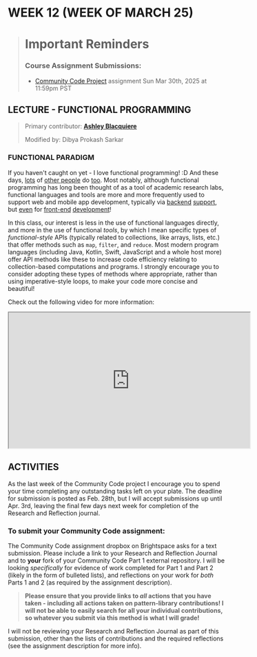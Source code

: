 # WEEK 12 (WEEK OF MARCH 25)
> # Important Reminders
> ### Course Assignment Submissions: <!-- {docsify-ignore} -->
> * [Community Code Project](https://mycourses.nic.bc.ca/d2l/le/lessons/41796/topics/733444) assignment <span class='badge'> Sun Mar 30th, 2025 at 11:59pm PST</span>

## LECTURE - FUNCTIONAL PROGRAMMING

> Primary contributor: **[Ashley Blacquiere](https://ca.linkedin.com/in/ashley-blacquiere)**
>
> Modified by: Dibya Prokash Sarkar

### FUNCTIONAL PARADIGM
If you haven't caught on yet - I love functional programming! :D  And these days, [lots](https://spectrum.ieee.org/functional-programming) of [other people](https://github.com/readme/featured/functional-programming) do [too](https://towardsdatascience.com/why-developers-are-falling-in-love-with-functional-programming-13514df4048e). Most notably, although functional programming has long been thought of as a tool of academic research labs, functional languages and tools are more and more frequently used to support web and mobile app development, typically via [backend](http://suave.io/) [support](https://elixir-lang.org/blog/2020/10/27/delivering-social-change-with-elixir-at-change.org/), but [even](https://haskell.dev/article/Building_web_applications_with_Haskell_A_beginners_guide.html) for [front-end](https://elm.land/) [development](https://clojure-doc.org/articles/tutorials/basic_web_development)!

In this class, our interest is less in the use of functional languages directly, and more in the use of functional _tools_, by which I mean specific types of _functional-style_ APIs (typically related to collections, like arrays, lists, etc.) that offer methods such as `map`, `filter`, and `reduce`. Most modern program languages (including Java, Kotlin, Swift, JavaScript and a whole host more) offer API methods like these to increase code efficiency relating to collection-based computations and programs. I strongly encourage you to consider adopting these types of methods where appropriate, rather than using imperative-style loops, to make your code more concise and beautiful!

Check out the following video for more information:

<div class="video-container-16by9"><iframe width="560" height="315" src="https://youtube.com/embed/_uXZ8HvHH7o"></iframe></div>

## ACTIVITIES

As the last week of the Community Code project I encourage you to spend your time completing any outstanding tasks left on your plate. The deadline for submission is posted as Feb. 28th, but I will accept submissions up until Apr. 3rd, leaving the final few days next week for completion of the Research and Reflection journal.

### To submit your Community Code assignment:
The Community Code assignment dropbox on Brightspace asks for a text submission. Please include a link to your Research and Reflection Journal and to **your** fork of your Community Code Part 1 external repository. I will be looking _specifically_ for evidence of work completed for Part 1 and Part 2 (likely in the form of bulleted lists), and reflections on your work for _both_ Parts 1 and 2 (as required by the assignment description).

> **Please ensure that you provide links to _all_ actions that you have taken - including all actions taken on pattern-library contributions! I will not be able to easily search for all your individual contributions, so whatever you submit via this method is what I will grade!**

I will not be reviewing your Research and Reflection Journal as part of this submission, other than the  lists of contributions and the required reflections (see the assignment description for more info).